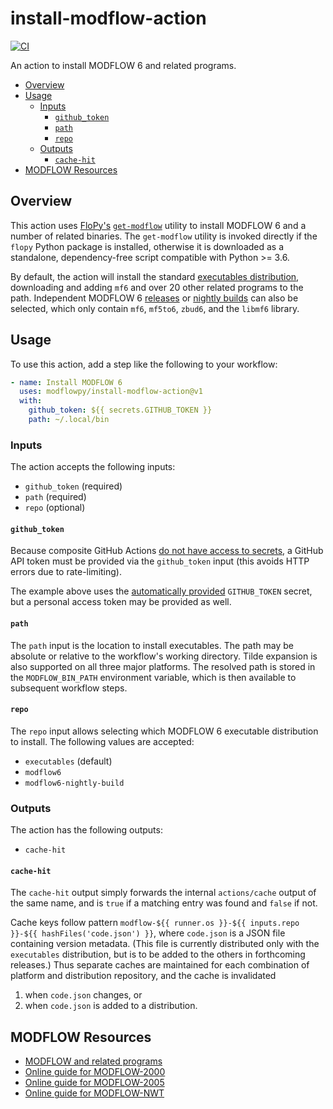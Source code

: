 # install-modflow-action

[![CI](https://github.com/modflowpy/install-modflow-action/actions/workflows/ci.yml/badge.svg?branch=main)](https://github.com/modflowpy/install-modflow-action/actions/workflows/ci.yml)

An action to install MODFLOW 6 and related programs.

<!-- START doctoc generated TOC please keep comment here to allow auto update -->
<!-- DON'T EDIT THIS SECTION, INSTEAD RE-RUN doctoc TO UPDATE -->


- [Overview](#overview)
- [Usage](#usage)
  - [Inputs](#inputs)
    - [`github_token`](#github_token)
    - [`path`](#path)
    - [`repo`](#repo)
  - [Outputs](#outputs)
    - [`cache-hit`](#cache-hit)
- [MODFLOW Resources](#modflow-resources)

<!-- END doctoc generated TOC please keep comment here to allow auto update -->

## Overview

This action uses [FloPy's](https://github.com/modflowpy/flopy) [`get-modflow`](https://github.com/modflowpy/flopy/blob/develop/docs/get_modflow.md) utility to install MODFLOW 6 and a number of related binaries. The `get-modflow` utility is invoked directly if the `flopy` Python package is installed, otherwise it is downloaded as a standalone, dependency-free script compatible with Python >= 3.6.

By default, the action will install the standard [executables distribution](https://github.com/MODFLOW-USGS/executables/releases), downloading and adding `mf6` and over 20 other related programs to the path. Independent MODFLOW 6 [releases](https://github.com/MODFLOW-USGS/modflow6/releases) or [nightly builds](https://github.com/MODFLOW-USGS/modflow6-nightly-build/releases) can also be selected, which only contain `mf6`, `mf5to6`, `zbud6`, and the `libmf6` library.

## Usage

To use this action, add a step like the following to your workflow:

```yaml
- name: Install MODFLOW 6
  uses: modflowpy/install-modflow-action@v1
  with:
    github_token: ${{ secrets.GITHUB_TOKEN }}
    path: ~/.local/bin
```

### Inputs

The action accepts the following inputs:

- `github_token` (required)
- `path` (required)
- `repo` (optional)

#### `github_token`

Because composite GitHub Actions [do not have access to secrets](https://stackoverflow.com/a/70111134/6514033), a GitHub API token must be provided via the `github_token` input (this avoids HTTP errors due to rate-limiting).

The example above uses the [automatically provided](https://docs.github.com/en/actions/security-guides/automatic-token-authentication#about-the-github_token-secret) `GITHUB_TOKEN` secret, but a personal access token may be provided as well.

#### `path`

The `path` input is the location to install executables. The path may be absolute or relative to the workflow's working directory. Tilde expansion is also supported on all three major platforms. The resolved path is stored in the `MODFLOW_BIN_PATH` environment variable, which is then available to subsequent workflow steps.

#### `repo`

The `repo` input allows selecting which MODFLOW 6 executable distribution to install. The following values are accepted:

- `executables` (default)
- `modflow6`
- `modflow6-nightly-build`

### Outputs

The action has the following outputs:

- `cache-hit`

#### `cache-hit`

The `cache-hit` output simply forwards the internal `actions/cache` output of the same name, and is `true` if a matching entry was found and `false` if not.

Cache keys follow pattern `modflow-${{ runner.os }}-${{ inputs.repo }}-${{ hashFiles('code.json') }}`, where `code.json` is a JSON file containing version metadata. (This file is currently distributed only with the `executables` distribution, but is to be added to the others in forthcoming releases.) Thus separate caches are maintained for each combination of platform and distribution repository, and the cache is invalidated

1. when `code.json` changes, or
2. when `code.json` is added to a distribution.

## MODFLOW Resources

- [MODFLOW and related programs](https://water.usgs.gov/ogw/modflow/)
- [Online guide for MODFLOW-2000](https://water.usgs.gov/nrp/gwsoftware/modflow2000/Guide/)
- [Online guide for MODFLOW-2005](https://water.usgs.gov/ogw/modflow/MODFLOW-2005-Guide/)
- [Online guide for MODFLOW-NWT](https://water.usgs.gov/ogw/modflow-nwt/MODFLOW-NWT-Guide/)
